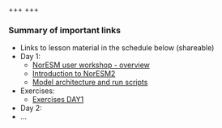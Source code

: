 +++
+++

### Summary of important links

- Links to lesson material in the schedule below (shareable)
- Day 1:
  + [NorESM user workshop - overview](https://github.com/NorESMhub/NorESM2_Workshop_2024/blob/main/presentations/01-NorESM_user_workshop-DAY1.pdf)
  + [Introduction to NorESM2](https://github.com/NorESMhub/NorESM2_Workshop_2024/blob/main/presentations/02-Introduction_to_NorESM2.pdf)
  + [Model architecture and run scripts](https://github.com/NorESMhub/NorESM2_Workshop_2024/blob/main/presentations/03-NorESM_Model_Structure_and_Use_DAY1.pdf)
- Exercises:
  + [Exercises DAY1](https://github.com/NorESMhub/NorESM2_Workshop_2024/blob/main/exercises/NorESM_workshp_2024_exercises.pdf)
- Day 2:
  <!--
    + [Basics on NorESM model output](https://github.com/NorESMhub/NorESM_Workshop_2023/blob/main/presentations/noresm-diag-basics.pdf)
    + [CMIP5/6 and NorESM datasets on NIRD](https://github.com/NorESMhub/NorESM_Workshop_2023/blob/main/presentations/cmip-data.pdf)
    + Model configuration
  - [Example scripts for reproducible experiments](https://github.com/NorESMhub/NorESM_Workshop_2023/tree/main/share)
  - Collaborative document for questions and notes:<br> https://hackmd.io/fFzNUsuITv6LwlAdL7QfXg
  -->
- ...
